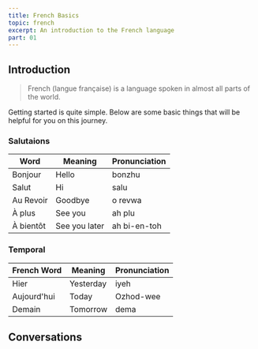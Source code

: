 ```yaml
---
title: French Basics
topic: french
excerpt: An introduction to the French language
part: 01
---
```


## Introduction

> French (langue française) is a language spoken in almost all parts of the world.

Getting started is quite simple. Below are some basic things that will be helpful for you on this journey.

### Salutaions

| Word      | Meaning       | Pronunciation |
| --------- | ------------- | ------------- |
| Bonjour   | Hello         | bonzhu        |
| Salut     | Hi            | salu          |
| Au Revoir | Goodbye       | o revwa       |
| À plus    | See you       | ah plu        |
| À bientôt | See you later | ah bi-en-toh  |

### Temporal

| French Word | Meaning   | Pronunciation |
| ----------- | --------- | ------------- |
| Hier        | Yesterday | iyeh          |
| Aujourd'hui | Today     | Ozhod-wee     |
| Demain      | Tomorrow  | dema          |

## Conversations

